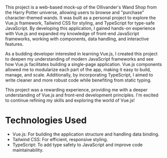 This project is a web-based mock-up of the Ollivander's Wand Shop from the Harry Potter universe, allowing users to browse and "purchase" character-themed wands. It was built as a personal project to explore the Vue.js framework, Tailwind CSS for styling, and TypeScript for type-safe JavaScript. By developing this application, I gained hands-on experience with Vue.js and expanded my knowledge of front-end JavaScript frameworks, working with components, data handling, and interactive features.

As a budding developer interested in learning Vue.js, I created this project to deepen my understanding of modern JavaScript frameworks and see how Vue.js facilitates building a single-page application. Vue.js components allowed me to modularize each part of the app, making it easy to build, manage, and scale. Additionally, by incorporating TypeScript, I aimed to write cleaner and more robust code while benefiting from static typing.

This project was a rewarding experience, providing me with a deeper understanding of Vue.js and front-end development principles. I'm excited to continue refining my skills and exploring the world of Vue.js!

# Technologies Used
- Vue.js: For building the application structure and handling data binding.
- Tailwind CSS: For efficient, responsive styling.
- TypeScript: To add type safety to JavaScript and improve code maintainability.